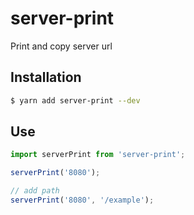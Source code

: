 # server-print

Print and copy server url

## Installation

```sh
$ yarn add server-print --dev
```

## Use

```ts
import serverPrint from 'server-print';

serverPrint('8080');

// add path
serverPrint('8080', '/example');
```
